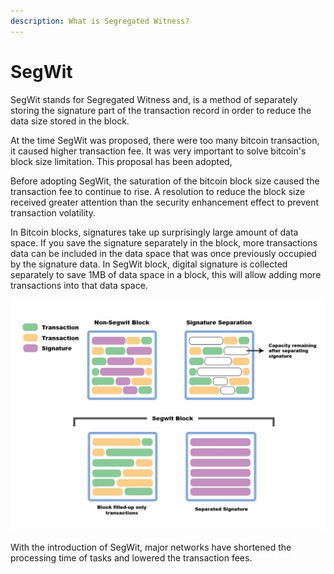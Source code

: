```yaml
---
description: What is Segregated Witness?
---
```


# SegWit

SegWit stands for Segregated Witness and, is a method of separately storing the signature part of the transaction record in order to reduce the data size stored in the block.

At the time SegWit was proposed, there were too many bitcoin transaction, it caused higher transaction fee. It was very important to solve bitcoin's block size limitation. This proposal has been adopted, 

Before adopting SegWit, the saturation of the bitcoin block size caused the transaction fee to continue to rise. A resolution to reduce the block size received greater attention than the security enhancement effect to prevent transaction volatility.

In Bitcoin blocks, signatures take up surprisingly large amount of data space. If you save the signature separately in the block, more transactions data can be included in the data space that was once previously occupied by the signature data. In SegWit block, digital signature is collected separately to save 1MB of data space in a block, this will allow adding more transactions into that data space.

![](../.gitbook/assets/segwit_en.jpg)

With the introduction of SegWit, major networks have shortened the processing time of tasks and lowered the transaction fees.

